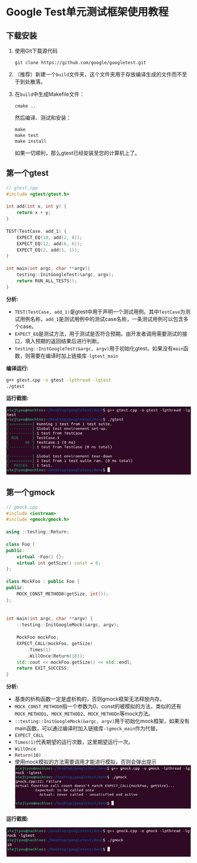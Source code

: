 # Google Test单元测试框架使用教程

## 下载安装

1. 使用Git下载源代码

    ```text
    git clone https://github.com/google/googletest.git
    ```

2. （推荐）新建一个``build``文件夹，这个文件夹用于存放编译生成的文件而不至于到处散落。
3. 在``build``中生成Makefile文件：

    ```text
    cmake ..
    ```

    然后编译、测试和安装：

    ```text
    make
    make test
    make install
    ```

    如果一切顺利，那么gtest已经安装至您的计算机上了。

## 第一个gtest

```cpp
// gtest.cpp
#include <gtest/gtest.h>

int add(int x, int y) {
    return x + y;
}

TEST(TestCase, add_1) {
    EXPECT_EQ(10, add(2, 8));
    EXPECT_EQ(12, add(6, 6));
    EXPECT_EQ(2, add(1, 1));
}

int main(int argc, char **argv){
    testing::InitGoogleTest(&argc, argv);
    return RUN_ALL_TESTS();
}
```

**分析:**

+ ``TEST(TestCase, add_1)``是gtest中用于声明一个测试用例。其中``TestCase``为测试用例名称，``add_1``是测试用例中的测试case名称，一条测试用例可以包含多个case。
+ ``EXPECT_EQ``是测试方法，用于测试是否符合预期。由开发者调用需要测试的接口，填入预期的返回结果后进行判断。
+ ``testing::InitGoogleTest(&argc, argv)``用于初始化gtest。如果没有``main``函数，则需要在编译时加上链接库``-lgtest_main``

**编译运行:**

```bash
g++ gtest.cpp -o gtest -lpthread -lgtest
./gtest
```

**运行截图:**

![gtest运行截图](image\\第一个gtest运行截图.JPG)

## 第一个gmock

```cpp
// gmock.cpp
#include <iostream>
#include <gmock/gmock.h>

using ::testing::Return;

class Foo {
public:
    virtual ~Foo() {};
    virtual int getSize() const = 0;
};

class MockFoo : public Foo {
public:
    MOCK_CONST_METHOD0(getSize, int());
};


int main(int argc, char **argv) {
    ::testing::InitGoogleMock(&argc, argv);

    MockFoo mockFoo;
    EXPECT_CALL(mockFoo, getSize)
        .Times(1)
        .WillOnce(Return(10));
    std::cout << mockFoo.getSize() << std::endl;
    return EXIT_SUCCESS;
}
```

**分析:**

+ 基类的析构函数一定是虚析构的，否则gmock框架无法释放内存。
+ ``MOCK_CONST_METHOD0``指一个参数为0、const的被模拟的方法，类似的还有``MOCK_METHOD1``、``MOCK_METHOD2``、``MOCK_METHODn``等mock方法。
+ ``::testing::InitGoogleMock(&argc, argv)``用于初始化mock框架，如果没有main函数，可以通过编译时加入链接库``-lgmock_main``作为代替。
+ ``EXPECT_CALL``
+ ``Times(1)``代表期望的运行次数，这里期望运行一次。
+ ``WillOnce``
+ ``Return(10)``
+ 使用mock模拟的方法需要调用才能进行模拟，否则会弹出提示
![未被调用的mock方法](image\\mock方法未被调用提示.JPG)

**运行截图:**

![gmock运行截图](image\\第一个gmock运行截图.JPG)
